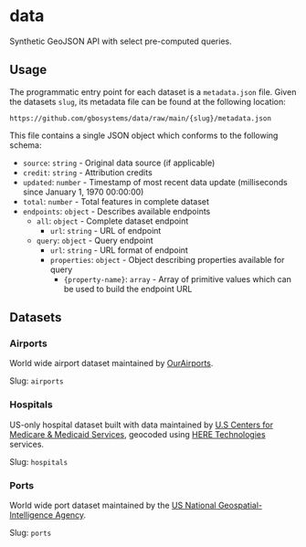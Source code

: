 # data

 Synthetic GeoJSON API with select pre-computed queries. 

## Usage

The programmatic entry point for each dataset is a `metadata.json` file. Given the datasets `slug`, its metadata file can be found at the following location:

    https://github.com/gbosystems/data/raw/main/{slug}/metadata.json

This file contains a single JSON object which conforms to the following schema:

* `source`: `string` - Original data source (if applicable)
* `credit`: `string` - Attribution credits
* `updated`: `number` - Timestamp of most recent data update (milliseconds since January 1, 1970 00:00:00)
* `total`: `number` - Total features in complete dataset
* `endpoints`: `object` - Describes available endpoints
  * `all`: `object` - Complete dataset endpoint
    * `url`: `string` - URL of endpoint
  * `query`: `object` - Query endpoint
    * `url`: `string` - URL format of endpoint
    * `properties`: `object` - Object describing properties available for query
      * `{property-name}`: `array` - Array of primitive values which can be used to build the endpoint URL

## Datasets

### Airports

World wide airport dataset maintained by [OurAirports](https://ourairports.com/).

Slug: `airports`

### Hospitals

US-only hospital dataset built with data maintained by [U.S Centers for Medicare & Medicaid Services](https://www.cms.gov/), geocoded using [HERE Technologies](https://www.here.com/) services.

Slug: `hospitals`

### Ports

World wide port dataset maintained by the [US National Geospatial-Intelligence Agency](https://www.nga.mil/).

Slug: `ports`
